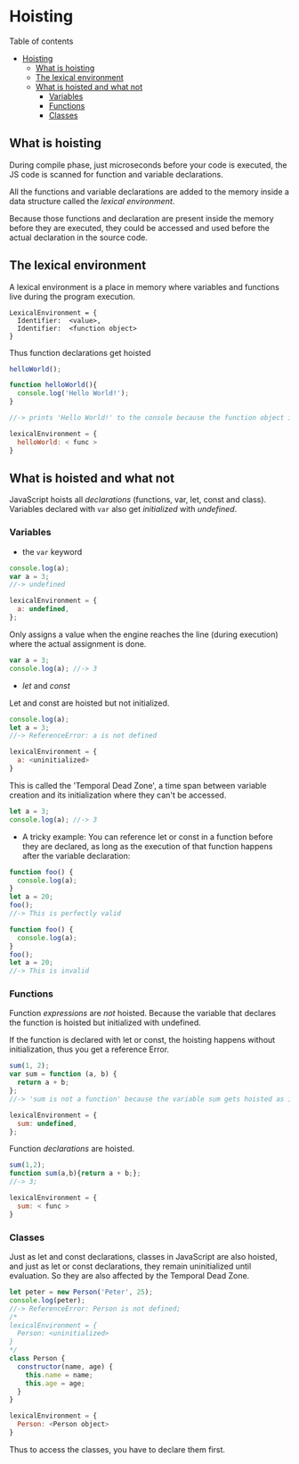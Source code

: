# Hoisting

Table of contents

- [Hoisting](#hoisting)
  - [What is hoisting](#what-is-hoisting)
  - [The lexical environment](#the-lexical-environment)
  - [What is hoisted and what not](#what-is-hoisted-and-what-not)
    - [Variables](#variables)
    - [Functions](#functions)
    - [Classes](#classes)

## What is hoisting

During compile phase, just microseconds before your code is executed, the JS code is scanned for function and variable declarations.

All the functions and variable declarations are added to the memory inside a data structure called the _lexical environment_.

Because those functions and declaration are present inside the memory before they are executed, they could be accessed and used before the actual declaration in the source code.

## The lexical environment

A lexical environment is a place in memory where variables and functions live during the program execution.

```
LexicalEnvironment = {
  Identifier:  <value>,
  Identifier:  <function object>
}
```

Thus function declarations get hoisted

```js
helloWorld();

function helloWorld(){
  console.log('Hello World!');
}

//-> prints 'Hello World!' to the console because the function object is added to the lexical environment during the compilation phase and thus available as a reference in the memory as:

lexicalEnvironment = {
  helloWorld: < func >
}
```

## What is hoisted and what not

JavaScript hoists all _declarations_ (functions, var, let, const and class). Variables declared with `var` also get _initialized_ with _undefined_.

### Variables

- the `var` keyword

```js
console.log(a);
var a = 3;
//-> undefined

lexicalEnvironment = {
  a: undefined,
};
```

Only assigns a value when the engine reaches the line (during execution) where the actual assignment is done.

```js
var a = 3;
console.log(a); //-> 3
```

- _let_ and _const_

Let and const are hoisted but not initialized.

```js
console.log(a);
let a = 3;
//-> ReferenceError: a is not defined

lexicalEnvironment = {
  a: <uninitialized>
}
```

This is called the 'Temporal Dead Zone', a time span between variable creation and its initialization where they can't be accessed.

```js
let a = 3;
console.log(a); //-> 3
```

- A tricky example: You can reference let or const in a function before they are declared, as long as the execution of that function happens after the variable declaration:

```js
function foo() {
  console.log(a);
}
let a = 20;
foo();
//-> This is perfectly valid

function foo() {
  console.log(a);
}
foo();
let a = 20;
//-> This is invalid
```

### Functions

Function _expressions_ are _not_ hoisted. Because the variable that declares the function is hoisted but initialized with undefined.

If the function is declared with let or const, the hoisting happens without initialization, thus you get a reference Error.

```js
sum(1, 2);
var sum = function (a, b) {
  return a + b;
};
//-> 'sum is not a function' because the variable sum gets hoisted as it is initialized but without a value assigned to it.

lexicalEnvironment = {
  sum: undefined,
};
```

Function _declarations_ are hoisted.

```js
sum(1,2);
function sum(a,b){return a + b;};
//-> 3;

lexicalEnvironment = {
  sum: < func >
}
```

### Classes

Just as let and const declarations, classes in JavaScript are also hoisted, and just as let or const declarations, they remain uninitialized until evaluation. So they are also affected by the Temporal Dead Zone.

```js
let peter = new Person('Peter', 25);
console.log(peter);
//-> ReferenceError: Person is not defined;
/*
lexicalEnvironment = {
  Person: <uninitialized>
}
*/
class Person {
  constructor(name, age) {
    this.name = name;
    this.age = age;
  }
}

lexicalEnvironment = {
  Person: <Person object>
}
```

Thus to access the classes, you have to declare them first.
